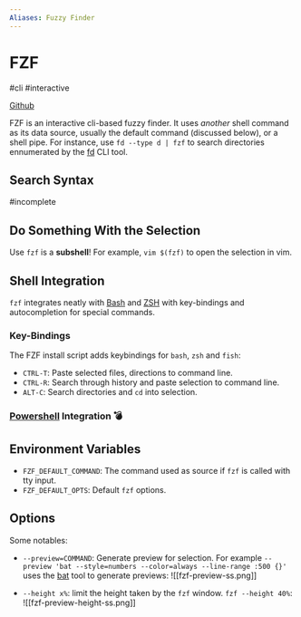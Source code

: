 ```yaml
---
Aliases: Fuzzy Finder
---
```


# FZF
#cli #interactive 

[Github](https://github.com/junegunn/fzf)

FZF is an interactive cli-based fuzzy finder. It uses _another_ shell command as its data source, usually the default command (discussed below), or a shell pipe. For instance, use `fd --type d | fzf` to search directories ennumerated by the [fd](fd.md) CLI tool.

## Search Syntax
#incomplete 

## Do Something With the Selection
Use `fzf` is a **subshell**! For example, `vim $(fzf)` to open the selection in vim.

## Shell Integration
`fzf` integrates neatly with [Bash](bash) and [ZSH](zsh.md) with key-bindings and autocompletion for special commands.
### Key-Bindings
The FZF install script adds keybindings for `bash`, `zsh` and `fish`:
- `CTRL-T`: Paste selected files, directions to command line.
- `CTRL-R`: Search through history and paste selection to command line.
- `ALT-C`: Search directories and `cd` into selection.

### [Powershell](powershell) Integration 💣

## Environment Variables
- `FZF_DEFAULT_COMMAND`: The command used as source if `fzf` is called with tty input.
- `FZF_DEFAULT_OPTS`: Default `fzf` options.

## Options
Some notables:
- `--preview=COMMAND`: Generate preview for selection. For example `--preview 'bat --style=numbers --color=always --line-range :500 {}'` uses the [bat](bat) tool to generate previews:
  ![[fzf-preview-ss.png]]

- `--height x%`: limit the height taken by the `fzf` window. `fzf --height 40%`:
  ![[fzf-preview-height-ss.png]]

